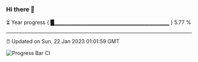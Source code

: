 ### Hi there 👋

⏳ Year progress { █▁▁▁▁▁▁▁▁▁▁▁▁▁▁▁▁▁▁▁▁▁▁▁▁▁▁▁▁▁ } 5.77 %

---

⏰ Updated on Sun, 22 Jan 2023 01:01:59 GMT

![Progress Bar CI](https://github.com/liununu/liununu/workflows/Progress%20Bar%20CI/badge.svg)
